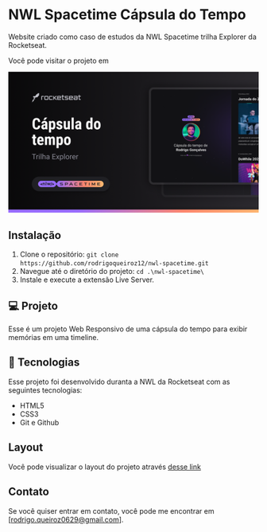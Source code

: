 # NWL Spacetime Cápsula do Tempo
Website criado como caso de estudos da NWL Spacetime trilha Explorer da Rocketseat.

Você pode visitar o projeto em 

![Texto Alternativo](./.github/preview.png)

## Instalação
1. Clone o repositório: `git clone https://github.com/rodrigoqueiroz12/nwl-spacetime.git`
2. Navegue até o diretório do projeto: `cd .\nwl-spacetime\`
3. Instale e execute a extensão Live Server.

## 💻 Projeto
Esse é um projeto Web Responsivo de uma cápsula do tempo para exibir memórias em uma timeline.

## 🚀 Tecnologias
Esse projeto foi desenvolvido duranta a NWL da Rocketseat com as seguintes tecnologias:

- HTML5
- CSS3
- Git e Github

## Layout
Você pode visualizar o layout do projeto através [desse link](https://www.figma.com/file/XNdB09jYvi64rFXCA7nGcd/C%C3%A1psula-do-tempo-%E2%80%A2-Trilha-Explorer-(Community)?type=design&node-id=306%3A84&mode=design&t=tN2PZywcgYeexoME-1)

## Contato
Se você quiser entrar em contato, você pode me encontrar em [rodrigo.queiroz0629@gmail.com].
